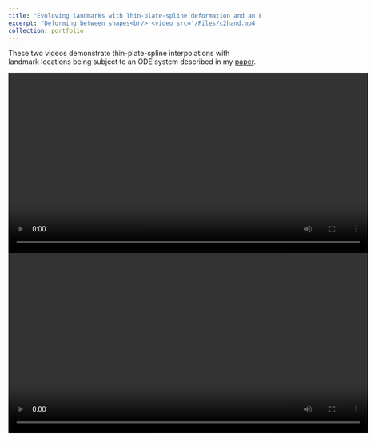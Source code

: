 ```yaml
---
title: "Evoloving landmarks with Thin-plate-spline deformation and an EP particle system"
excerpt: "Deforming between shapes<br/> <video src='/Files/c2hand.mp4' width='720' height='360' controls preload></video>"
collection: portfolio
---
```


These two videos demonstrate thin-plate-spline interpolations with landmark locations being subject to an 
ODE system described in my [paper](http://onlinelibrary.wiley.com/doi/10.1111/sapm.12132/abstract).

<video src="/Files/c2hand.mp4" width="720" height="360" controls preload></video>
<video src="/Files/c2h.mp4" width="720" height="360" controls preload></video>
